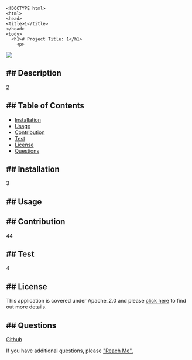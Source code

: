 
    <!DOCTYPE html>
    <html>
    <head>
    <title>1</title>
    </head>
    <body>
      <h1># Project Title: 1</h1> 
        <p>
  <img src="https://img.shields.io/badge/License-Apache_2.0-blue.svg">
  </p>
      <h2>## Description</h2>
          <p>2</p>
      <h2>## Table of Contents</h2>
          <ul>
              <li><a href="#installation">Installation</a></li>
              <li><a href="#usage">Usage</a></li>
              <li><a href="#contribution">Contribution</a></li>
              <li><a href="#test">Test</a></li>
              <li><a href="#license">License</a></li>
              <li><a href="#questions">Questions</a></li>
          </ul>
      <h2 id="installation">## Installation</h2>
          <p>3</p>
      <h2 id="usage">## Usage</h2>
          <p></p>
      <h2 id="contribution">## Contribution</h2>
          <p>44</p>
      <h2 id="test">## Test</h2>
          <p>4</p>
      <h2 id="license">## License</h2>
          <p>
    This application is covered under Apache_2.0 and please <a href="https://choosealicense.com/licenses/">click here</a> to find out more details.
  </p>
      <h2 id="questions">## Questions</h2>
          <p><a href="https://github.com/4">Github</a></p>
          <p>If you have additional questions, please <a href="4">"Reach Me".</a><p>            
    </body>
    </html>
  